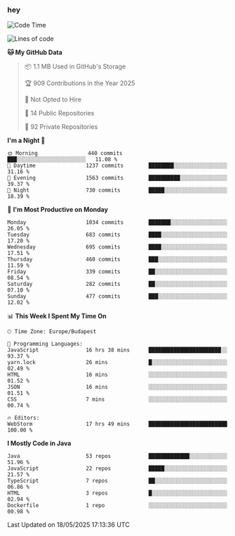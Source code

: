 ### hey

<!--START_SECTION:waka-->
![Code Time](http://img.shields.io/badge/Code%20Time-1%2C219%20hrs%2048%20mins-blue)

![Lines of code](https://img.shields.io/badge/From%20Hello%20World%20I%27ve%20Written-3.6%20million%20lines%20of%20code-blue)

**🐱 My GitHub Data** 

> 📦 1.1 MB Used in GitHub's Storage 
 > 
> 🏆 909 Contributions in the Year 2025
 > 
> 🚫 Not Opted to Hire
 > 
> 📜 14 Public Repositories 
 > 
> 🔑 92 Private Repositories 
 > 
**I'm a Night 🦉** 

```text
🌞 Morning                440 commits         ███░░░░░░░░░░░░░░░░░░░░░░   11.08 % 
🌆 Daytime                1237 commits        ████████░░░░░░░░░░░░░░░░░   31.16 % 
🌃 Evening                1563 commits        ██████████░░░░░░░░░░░░░░░   39.37 % 
🌙 Night                  730 commits         █████░░░░░░░░░░░░░░░░░░░░   18.39 % 
```
📅 **I'm Most Productive on Monday** 

```text
Monday                   1034 commits        ███████░░░░░░░░░░░░░░░░░░   26.05 % 
Tuesday                  683 commits         ████░░░░░░░░░░░░░░░░░░░░░   17.20 % 
Wednesday                695 commits         ████░░░░░░░░░░░░░░░░░░░░░   17.51 % 
Thursday                 460 commits         ███░░░░░░░░░░░░░░░░░░░░░░   11.59 % 
Friday                   339 commits         ██░░░░░░░░░░░░░░░░░░░░░░░   08.54 % 
Saturday                 282 commits         ██░░░░░░░░░░░░░░░░░░░░░░░   07.10 % 
Sunday                   477 commits         ███░░░░░░░░░░░░░░░░░░░░░░   12.02 % 
```


📊 **This Week I Spent My Time On** 

```text
🕑︎ Time Zone: Europe/Budapest

💬 Programming Languages: 
JavaScript               16 hrs 38 mins      ███████████████████████░░   93.37 % 
yarn.lock                26 mins             █░░░░░░░░░░░░░░░░░░░░░░░░   02.49 % 
HTML                     16 mins             ░░░░░░░░░░░░░░░░░░░░░░░░░   01.52 % 
JSON                     16 mins             ░░░░░░░░░░░░░░░░░░░░░░░░░   01.51 % 
CSS                      7 mins              ░░░░░░░░░░░░░░░░░░░░░░░░░   00.74 % 

🔥 Editors: 
WebStorm                 17 hrs 49 mins      █████████████████████████   100.00 % 
```

**I Mostly Code in Java** 

```text
Java                     53 repos            █████████████░░░░░░░░░░░░   51.96 % 
JavaScript               22 repos            █████░░░░░░░░░░░░░░░░░░░░   21.57 % 
TypeScript               7 repos             ██░░░░░░░░░░░░░░░░░░░░░░░   06.86 % 
HTML                     3 repos             █░░░░░░░░░░░░░░░░░░░░░░░░   02.94 % 
Dockerfile               1 repo              ░░░░░░░░░░░░░░░░░░░░░░░░░   00.98 % 
```




 Last Updated on 18/05/2025 17:13:36 UTC
<!--END_SECTION:waka-->
